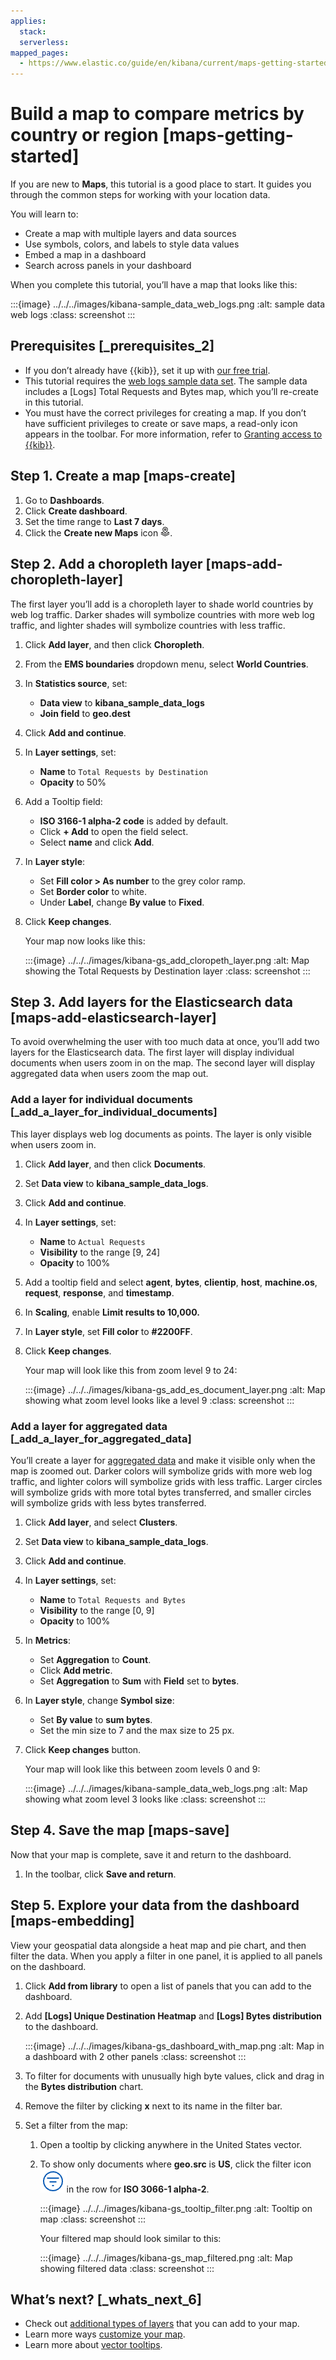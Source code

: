 ```yaml
---
applies:
  stack:
  serverless:
mapped_pages:
  - https://www.elastic.co/guide/en/kibana/current/maps-getting-started.html
---
```


# Build a map to compare metrics by country or region [maps-getting-started]

If you are new to **Maps**, this tutorial is a good place to start. It guides you through the common steps for working with your location data.

You will learn to:

* Create a map with multiple layers and data sources
* Use symbols, colors, and labels to style data values
* Embed a map in a dashboard
* Search across panels in your dashboard

When you complete this tutorial, you’ll have a map that looks like this:

:::{image} ../../../images/kibana-sample_data_web_logs.png
:alt: sample data web logs
:class: screenshot
:::


## Prerequisites [_prerequisites_2]

* If you don’t already have {{kib}}, set it up with [our free trial](https://www.elastic.co/cloud/elasticsearch-service/signup?baymax=docs-body&elektra=docs).
* This tutorial requires the [web logs sample data set](/explore-analyze/index.md#gs-get-data-into-kibana). The sample data includes a [Logs] Total Requests and Bytes map, which you’ll re-create in this tutorial.
* You must have the correct privileges for creating a map. If you don’t have sufficient privileges to create or save maps, a read-only icon appears in the toolbar. For more information, refer to [Granting access to {{kib}}](../../../deploy-manage/users-roles/cluster-or-deployment-auth/built-in-roles.md).


## Step 1. Create a map [maps-create]

1. Go to **Dashboards**.
2. Click **Create dashboard**.
3. Set the time range to **Last 7 days**.
4. Click the **Create new Maps** icon ![app gis icon](../../../images/kibana-app_gis_icon.png "").


## Step 2. Add a choropleth layer [maps-add-choropleth-layer]

The first layer you’ll add is a choropleth layer to shade world countries by web log traffic. Darker shades will symbolize countries with more web log traffic, and lighter shades will symbolize countries with less traffic.

1. Click **Add layer**, and then click **Choropleth**.
2. From the **EMS boundaries** dropdown menu, select **World Countries**.
3. In **Statistics source**, set:

    * **Data view** to **kibana_sample_data_logs**
    * **Join field** to **geo.dest**

4. Click **Add and continue**.
5. In **Layer settings**, set:

    * **Name** to `Total Requests by Destination`
    * **Opacity** to 50%

6. Add a Tooltip field:

    * **ISO 3166-1 alpha-2 code** is added by default.
    * Click **+ Add** to open the field select.
    * Select **name** and click **Add**.

7. In **Layer style**:

    * Set **Fill color > As number** to the grey color ramp.
    * Set **Border color** to white.
    * Under **Label**, change **By value** to **Fixed**.

8. Click **Keep changes**.

   Your map now looks like this:

   :::{image} ../../../images/kibana-gs_add_cloropeth_layer.png
   :alt: Map showing the Total Requests by Destination layer
   :class: screenshot
   :::



## Step 3. Add layers for the Elasticsearch data [maps-add-elasticsearch-layer]

To avoid overwhelming the user with too much data at once, you’ll add two layers for the Elasticsearch data. The first layer will display individual documents when users zoom in on the map. The second layer will display aggregated data when users zoom the map out.


### Add a layer for individual documents [_add_a_layer_for_individual_documents]

This layer displays web log documents as points. The layer is only visible when users zoom in.

1. Click **Add layer**, and then click **Documents**.
2. Set **Data view** to **kibana_sample_data_logs**.
3. Click **Add and continue**.
4. In **Layer settings**, set:

    * **Name** to `Actual Requests`
    * **Visibility** to the range [9, 24]
    * **Opacity** to 100%

5. Add a tooltip field and select **agent**, **bytes**, **clientip**, **host**, **machine.os**, **request**, **response**, and **timestamp**.
6. In **Scaling**, enable **Limit results to 10,000.**
7. In **Layer style**, set **Fill color** to **#2200FF**.
8. Click **Keep changes**.

   Your map will look like this from zoom level 9 to 24:

   :::{image} ../../../images/kibana-gs_add_es_document_layer.png
   :alt: Map showing what zoom level looks like a level 9
   :class: screenshot
   :::



### Add a layer for aggregated data [_add_a_layer_for_aggregated_data]

You’ll create a layer for [aggregated data](../../aggregations.md) and make it visible only when the map is zoomed out. Darker colors will symbolize grids with more web log traffic, and lighter colors will symbolize grids with less traffic. Larger circles will symbolize grids with more total bytes transferred, and smaller circles will symbolize grids with less bytes transferred.

1. Click **Add layer**, and select **Clusters**.
2. Set **Data view** to **kibana_sample_data_logs**.
3. Click **Add and continue**.
4. In **Layer settings**, set:

    * **Name** to `Total Requests and Bytes`
    * **Visibility** to the range [0, 9]
    * **Opacity** to 100%

5. In **Metrics**:

    * Set **Aggregation** to **Count**.
    * Click **Add metric**.
    * Set **Aggregation** to **Sum** with **Field** set to **bytes**.

6. In **Layer style**, change **Symbol size**:

    * Set **By value** to **sum bytes**.
    * Set the min size to 7 and the max size to 25 px.

7. Click **Keep changes** button.

   Your map will look like this between zoom levels 0 and 9:

   :::{image} ../../../images/kibana-sample_data_web_logs.png
   :alt: Map showing what zoom level 3 looks like
   :class: screenshot
   :::



## Step 4. Save the map [maps-save]

Now that your map is complete, save it and return to the dashboard.

1. In the toolbar, click **Save and return**.


## Step 5. Explore your data from the dashboard [maps-embedding]

View your geospatial data alongside a heat map and pie chart, and then filter the data. When you apply a filter in one panel, it is applied to all panels on the dashboard.

1. Click **Add from library** to open a list of panels that you can add to the dashboard.
2. Add **[Logs] Unique Destination Heatmap** and **[Logs] Bytes distribution** to the dashboard.

   :::{image} ../../../images/kibana-gs_dashboard_with_map.png
   :alt: Map in a dashboard with 2 other panels
   :class: screenshot
   :::

3. To filter for documents with unusually high byte values, click and drag in the **Bytes distribution** chart.
4. Remove the filter by clicking **x** next to its name in the filter bar.
5. Set a filter from the map:

    1. Open a tooltip by clicking anywhere in the United States vector.
    2. To show only documents where **geo.src** is **US**, click the filter icon ![filter icon](../../../images/kibana-gs-filter-icon.png "")in the row for **ISO 3066-1 alpha-2**.

       :::{image} ../../../images/kibana-gs_tooltip_filter.png
       :alt: Tooltip on map
       :class: screenshot
       :::

       Your filtered map should look similar to this:

       :::{image} ../../../images/kibana-gs_map_filtered.png
       :alt: Map showing filtered data
       :class: screenshot
       :::



## What’s next? [_whats_next_6]

* Check out [additional types of layers](vector-layer.md) that you can add to your map.
* Learn more ways [customize your map](maps-vector-style-properties.md).
* Learn more about [vector tooltips](vector-tooltip.md).
